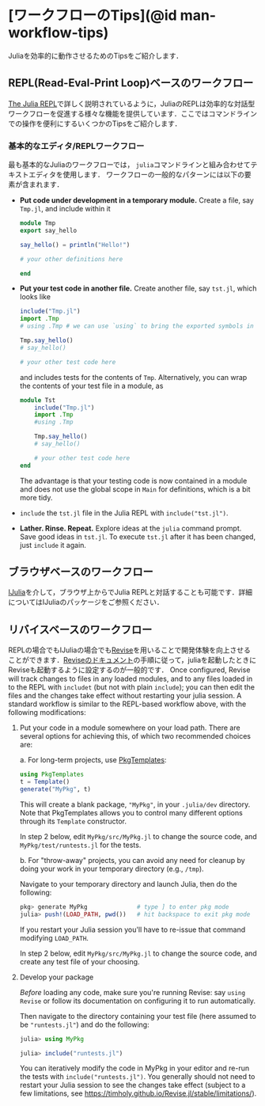 # [ワークフローのTips](@id man-workflow-tips)

Juliaを効率的に動作させるためのTipsをご紹介します．

## REPL(Read-Eval-Print Loop)ベースのワークフロー

[The Julia REPL](@ref)で詳しく説明されているように，JuliaのREPLは効率的な対話型ワークフローを促進する様々な機能を提供しています．ここではコマンドラインでの操作を便利にするいくつかのTipsをご紹介します．

### 基本的なエディタ/REPLワークフロー

最も基本的なJuliaのワークフローでは， `julia`コマンドラインと組み合わせてテキストエディタを使用します． ワークフローの一般的なパターンには以下の要素が含まれます．

  * **Put code under development in a temporary module.** Create a file, say `Tmp.jl`, and include
    within it

    ```julia
    module Tmp
    export say_hello

    say_hello() = println("Hello!")

    # your other definitions here

    end
    ```
  * **Put your test code in another file.** Create another file, say `tst.jl`, which looks like

    ```julia
    include("Tmp.jl")
    import .Tmp
    # using .Tmp # we can use `using` to bring the exported symbols in `Tmp` into our namespace

    Tmp.say_hello()
    # say_hello()

    # your other test code here
    ```

    and includes tests for the contents of `Tmp`.
    Alternatively, you can wrap the contents of your test file in a module, as

    ```julia
    module Tst
        include("Tmp.jl")
        import .Tmp
        #using .Tmp

        Tmp.say_hello()
        # say_hello()

        # your other test code here
    end
    ```

    The advantage is that your testing code is now contained in a module and does not use the global scope in `Main` for
    definitions, which is a bit more tidy.

  * `include` the `tst.jl` file in the Julia REPL with `include("tst.jl")`.

  * **Lather. Rinse. Repeat.** Explore ideas at the `julia` command prompt. Save good ideas in `tst.jl`. To execute `tst.jl` after it has been changed, just `include` it again.

## ブラウザベースのワークフロー

[IJulia](https://github.com/JuliaLang/IJulia.jl)を介して，ブラウザ上からでJulia REPLと対話することも可能です．詳細についてはIJuliaのパッケージをご参照ください．

## リバイスベースのワークフロー

REPLの場合でもIJuliaの場合でも[Revise](https://github.com/timholy/Revise.jl)を用いることで開発体験を向上させることができます．[Reviseのドキュメント](https://timholy.github.io/Revise.jl/stable/)の手順に従って，juliaを起動したときにReviseも起動するように設定するのが一般的です．
Once configured, Revise will track changes to files in any loaded modules,
and to any files loaded in to the REPL with `includet` (but not with plain `include`);
you can then edit the files and the changes take effect without restarting your julia session.
A standard workflow is similar to the REPL-based workflow above, with
the following modifications:

1. Put your code in a module somewhere on your load path. There are
   several options for achieving this, of which two recommended choices are:

   a. For long-term projects, use
      [PkgTemplates](https://github.com/invenia/PkgTemplates.jl):

      ```julia
      using PkgTemplates
      t = Template()
      generate("MyPkg", t)
      ```
      This will create a blank package, `"MyPkg"`, in your `.julia/dev` directory.
      Note that PkgTemplates allows you to control many different options
      through its `Template` constructor.

      In step 2 below, edit `MyPkg/src/MyPkg.jl` to change the source code, and
      `MyPkg/test/runtests.jl` for the tests.

   b. For "throw-away" projects, you can avoid any need for cleanup
      by doing your work in your temporary directory (e.g., `/tmp`).

      Navigate to your temporary directory and launch Julia, then do the following:

      ```julia
      pkg> generate MyPkg              # type ] to enter pkg mode
      julia> push!(LOAD_PATH, pwd())   # hit backspace to exit pkg mode
      ```
      If you restart your Julia session you'll have to re-issue that command
      modifying `LOAD_PATH`.

      In step 2 below, edit `MyPkg/src/MyPkg.jl` to change the source code, and create any
      test file of your choosing.

2. Develop your package

   *Before* loading any code, make sure you're running Revise: say
   `using Revise` or follow its documentation on configuring it to run
   automatically.

   Then navigate to the directory containing your test file (here
   assumed to be `"runtests.jl"`) and do the following:

   ```julia
   julia> using MyPkg

   julia> include("runtests.jl")
   ```

   You can iteratively modify the code in MyPkg in your editor and re-run the
   tests with `include("runtests.jl")`.  You generally should not need to restart
   your Julia session to see the changes take effect (subject to a few limitations,
   see https://timholy.github.io/Revise.jl/stable/limitations/).
